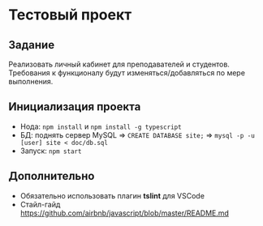 # Тестовый проект

## Задание
Реализовать личный кабинет для преподавателей и студентов. Требования к функционалу будут изменяться/добавляться по мере выполнения.

## Инициализация проекта
* Нода: ```npm install``` и ```npm install -g typescript```
* БД: поднять сервер MySQL => ```CREATE DATABASE site;``` => ```mysql -p -u [user] site < doc/db.sql```
* Запуск: ```npm start```

## Дополнительно
* Обязательно использовать плагин **tslint** для VSCode
* Стайл-гайд https://github.com/airbnb/javascript/blob/master/README.md
